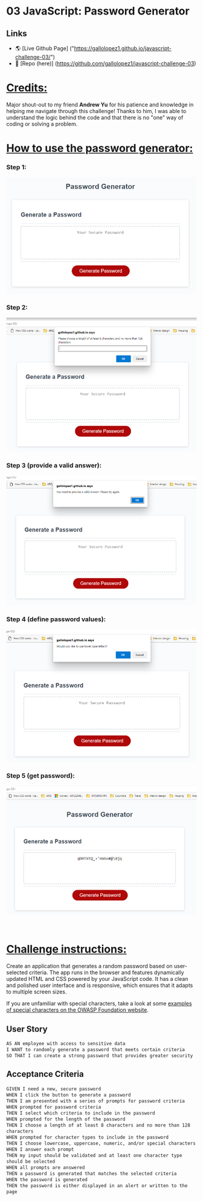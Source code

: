 # 03 JavaScript: Password Generator

## Links

* 🌎 [Live Github Page] ("https://gallolopez1.github.io/javascript-challenge-03/")
* 💾 [Repo (here)] (https://github.com/gallolopez1/javascript-challenge-03)

# <u> Credits:</u>
Major shout-out to my friend <b>Andrew Yu</b> for his patience and knowledge in helping me navigate through this challenge! Thanks to him, I was able to understand the logic behind the code and that there is no "one" way of coding or solving a problem. 

# <u> How to use the password generator:</u>

### Step 1:

![step1](ASsets\images\step1.PNG) 

### Step 2:

![step2](ASsets\images\step2.PNG)

### Step 3 (provide a valid answer):

![step3](ASsets\images\step3.PNG)

### Step 4 (define password values):

![step4](ASsets\images\step4.PNG)

### Step 5 (get password):

![step5](ASsets\images\step5.PNG)

<br>

# <u> Challenge instructions:</u>

Create an application that generates a random password based on user-selected criteria. The app runs in the browser and features dynamically updated HTML and CSS powered by your JavaScript code. It has a clean and polished user interface and is responsive, which ensures that it adapts to multiple screen sizes.

If you are unfamiliar with special characters, take a look at some [examples of special characters on the OWASP Foundation website](https://www.owasp.org/index.php/Password_special_characters).

## User Story

```
AS AN employee with access to sensitive data
I WANT to randomly generate a password that meets certain criteria
SO THAT I can create a strong password that provides greater security
```

## Acceptance Criteria

```
GIVEN I need a new, secure password
WHEN I click the button to generate a password
THEN I am presented with a series of prompts for password criteria
WHEN prompted for password criteria
THEN I select which criteria to include in the password
WHEN prompted for the length of the password
THEN I choose a length of at least 8 characters and no more than 128 characters
WHEN prompted for character types to include in the password
THEN I choose lowercase, uppercase, numeric, and/or special characters
WHEN I answer each prompt
THEN my input should be validated and at least one character type should be selected
WHEN all prompts are answered
THEN a password is generated that matches the selected criteria
WHEN the password is generated
THEN the password is either displayed in an alert or written to the page

